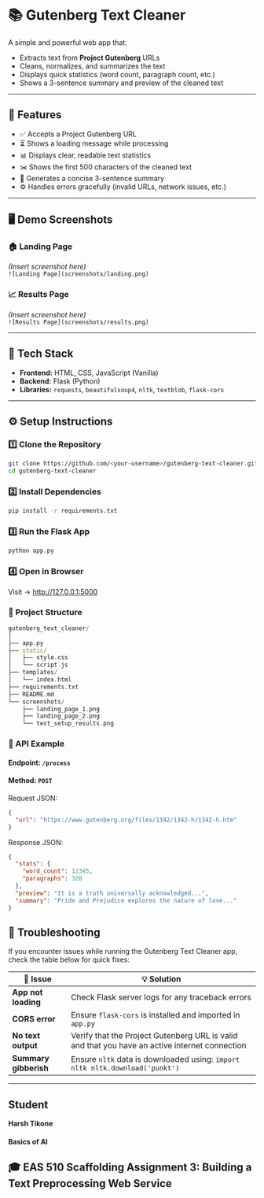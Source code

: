 # 📚 Gutenberg Text Cleaner

A simple and powerful web app that:
- Extracts text from **Project Gutenberg** URLs  
- Cleans, normalizes, and summarizes the text  
- Displays quick statistics (word count, paragraph count, etc.)  
- Shows a 3-sentence summary and preview of the cleaned text  

---

## 🚀 Features
- ✅ Accepts a Project Gutenberg URL  
- ⏳ Shows a loading message while processing  
- 📊 Displays clear, readable text statistics  
- ✂️ Shows the first 500 characters of the cleaned text  
- 🧠 Generates a concise 3-sentence summary  
- ⚙️ Handles errors gracefully (invalid URLs, network issues, etc.)

---

## 🖥️ Demo Screenshots

### 🏠 Landing Page  
*(Insert screenshot here)*  
`![Landing Page](screenshots/landing.png)`

### 📈 Results Page  
*(Insert screenshot here)*  
`![Results Page](screenshots/results.png)`

---

## 🧩 Tech Stack
- **Frontend:** HTML, CSS, JavaScript (Vanilla)  
- **Backend:** Flask (Python)  
- **Libraries:** `requests`, `beautifulsoup4`, `nltk`, `textblob`, `flask-cors`  

---

## ⚙️ Setup Instructions

### 1️⃣ Clone the Repository
```bash
git clone https://github.com/<your-username>/gutenberg-text-cleaner.git
cd gutenberg-text-cleaner
```

### 2️⃣ Install Dependencies
```bash
pip install -r requirements.txt
```

### 3️⃣ Run the Flask App
```bash
python app.py
```

### 4️⃣ Open in Browser
Visit → http://127.0.0.1:5000


### 📂 Project Structure
```cpp
gutenberg_text_cleaner/
│
├── app.py
├── static/
│   ├── style.css
│   └── script.js
├── templates/
│   └── index.html
├── requirements.txt
├── README.md
└── screenshots/
    ├── landing_page_1.png
    ├── landing_page_2.png
    └── test_setup_results.png
```

### 🧠 API Example

#### Endpoint: `/process`

#### Method: `POST`

Request JSON:
```json
{
  "url": "https://www.gutenberg.org/files/1342/1342-h/1342-h.htm"
}
```

Response JSON:
```json
{
  "stats": {
    "word_count": 12345,
    "paragraphs": 320
  },
  "preview": "It is a truth universally acknowledged...",
  "summary": "Pride and Prejudice explores the nature of love..."
}
```

## 🧰 Troubleshooting

If you encounter issues while running the Gutenberg Text Cleaner app, check the table below for quick fixes:

| 🐞 Issue | 💡 Solution |
|----------|-------------|
| **App not loading** | Check Flask server logs for any traceback errors |
| **CORS error** | Ensure `flask-cors` is installed and imported in `app.py` |
| **No text output** | Verify that the Project Gutenberg URL is valid and that you have an active internet connection |
| **Summary gibberish** | Ensure `nltk` data is downloaded using: `import nltk nltk.download('punkt')` |

---

## Student

**Harsh Tikone**  
#### Basics of AI
🎓 EAS 510 Scaffolding Assignment 3: Building a Text Preprocessing Web Service
---
